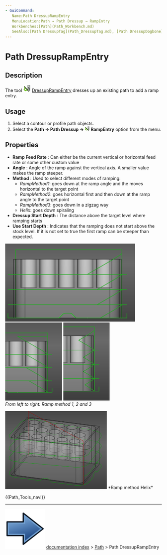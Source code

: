 ```yaml
---
- GuiCommand:
   Name:Path DressupRampEntry
   MenuLocation:Path → Path Dressup → RampEntry
   Workbenches:[Path](Path_Workbench.md)
   SeeAlso:[Path DressupTag](Path_DressupTag.md), [Path DressupDogbone](Path_DressupDogbone.md), [Path DressupDragKnife](Path_DressupDragKnife.md)
---
```


# Path DressupRampEntry

## Description

The tool <img alt="" src=images/Path_DressupRampEntry.svg  style="width:24px;"> [DressupRampEntry](Path_DressupRampEntry.md) dresses up an existing path to add a ramp entry.

## Usage

1.  Select a contour or profile path objects.
2.  Select the **Path → Path Dressup → <img src="images/Path_DressupRampEntry.svg" width=16px> RampEntry** option from the menu.

## Properties

-   **Ramp Feed Rate** : Can either be the current vertical or horizontal feed rate or some other custom value
-   **Angle** : Angle of the ramp against the vertical axis. A smaller value makes the ramp steeper.
-   **Method** : Used to select different modes of ramping:
    -   *RampMethod1*: goes down at the ramp angle and the moves horizontal to the target point
    -   *RampMethod2*: goes horizontal first and then down at the ramp angle to the target point
    -   *RampMethod3*: goes down in a zigzag way
    -   *Helix*: goes down spiraling
-   **Dressup Start Depth** : The distance above the target level where ramping starts
-   **Use Start Depth** : Indicates that the ramping does not start above the stock level. If it is not set to true the first ramp can be steeper than expected.

 <img alt="" src=images/Ramp_method_1.png  style="width:" height="250px;"> <img alt="" src=images/Ramp_method_2.png  style="width:" height="250px;"> <img alt="" src=images/Ramp_method_3.png  style="width:" height="250px;">  
*From left to right: Ramp method 1, 2 and 3*

 <img alt="" src=images/Ramp_method_Helix.png  style="width:" height="250px;">  
*Ramp method Helix*




 {{Path_Tools_navi}}



---
![](images/Button_right.svg) [documentation index](../README.md) > [Path](Path_Workbench.md) > Path DressupRampEntry
